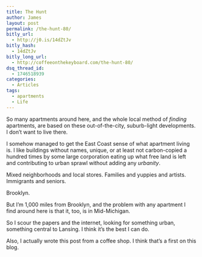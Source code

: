 ```yaml
---
title: The Hunt
author: James
layout: post
permalink: /the-hunt-80/
bitly_url:
  - http://j0.is/14dZtJv
bitly_hash:
  - 14dZtJv
bitly_long_url:
  - http://coffeeonthekeyboard.com/the-hunt-80/
dsq_thread_id:
  - 1746518939
categories:
  - Articles
tags:
  - apartments
  - Life
---
```

So many apartments around here, and the whole local method of *finding* apartments, are based on these out-of-the-city, suburb-light developments. I don&#8217;t want to live there.<!--more-->

I somehow managed to get the East Coast sense of what apartment living is. I like buildings without names, unique, or at least not carbon-copied a hundred times by some large corporation eating up what free land is left and contributing to urban sprawl without adding any *urbanity*.

Mixed neighborhoods and local stores. Families and yuppies and artists. Immigrants and seniors.

Brooklyn.

But I&#8217;m 1,000 miles from Brooklyn, and the problem with any apartment I find around here is that it, too, is in Mid-Michigan.

So I scour the papers and the internet, looking for something urban, something central to Lansing. I think it&#8217;s the best I can do.

Also, I actually wrote this post from a coffee shop. I think that&#8217;s a first on this blog.